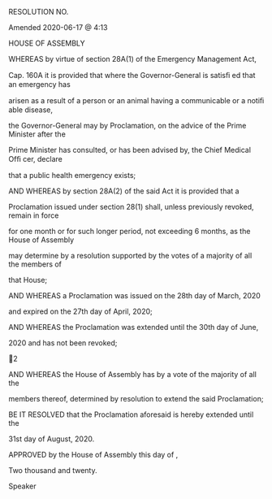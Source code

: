 RESOLUTION NO.

Amended 2020-06-17 @ 4:13

HOUSE OF ASSEMBLY

WHEREAS by virtue of section 28A(1) of the Emergency Management Act,

Cap. 160A it is provided that where the Governor-General is satisﬁ ed that an emergency has

arisen as a result of a person or an animal having a communicable or a notiﬁ able disease,

the Governor-General may by Proclamation, on the advice of the Prime Minister after the

Prime Minister has consulted, or has been advised by, the Chief Medical Ofﬁ cer, declare

that a public health emergency exists;

AND  WHEREAS  by  section  28A(2)  of  the  said Act  it  is  provided  that  a

Proclamation issued under section 28(1) shall, unless previously revoked, remain in force

for one month or for such longer period, not exceeding 6 months, as the House of Assembly

may determine by a resolution supported by the votes of a majority of all the members of

that House;

AND WHEREAS a Proclamation was issued on the 28th day of March, 2020

and expired on the 27th day of April, 2020;

AND WHEREAS the Proclamation was extended until the 30th day of June,

2020 and has not been revoked;

2

AND WHEREAS  the  House  of Assembly  has  by  a  vote  of  the  majority  of  all  the

members thereof, determined by resolution to extend the said Proclamation;

BE  IT  RESOLVED  that  the  Proclamation  aforesaid  is  hereby  extended  until  the

31st day of August, 2020.

APPROVED by the House of Assembly this              day of                                                   ,

Two thousand and twenty.

Speaker


